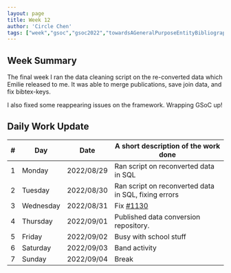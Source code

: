 ```yaml
---
layout: page
title: Week 12
author: 'Circle Chen'
tags: ["week","gsoc","gsoc2022","towardsAGeneralPurposeEntityBibliographyLinkingSystem","week#12","eval#2"]
---
```


## Week Summary

The final week I ran the data cleaning script on the re-converted data which Emilie released to me. It was able to merge publications, save join data, and fix bibtex-keys.

I also fixed some reappearing issues on the framework. Wrapping GSoC up!

## Daily Work Update

|\#|Day|Date|A short description of the work done|  
|---	|---	|---	|---	|  
|1   	| Monday 	|   2022/08/29	| Ran script on reconverted data in SQL |  
|2   	| Tuesday  	|   2022/08/30	| Ran script on reconverted data in SQL, fixing errors	|  
|3   	| Wednesday |  2022/08/31 	| Fix [#1130](https://gitlab.com/cdli/framework/-/issues/1330)  |  
|4   	| Thursday  |   2022/09/01	| Published data conversion repository. |  
|5   	| Friday  	|   2022/09/02	| Busy with school stuff |  
|6   	| Saturday  |  2022/09/03	| Band activity  |  
|7   	| Sunday  	|   2022/09/04	| Break |  

